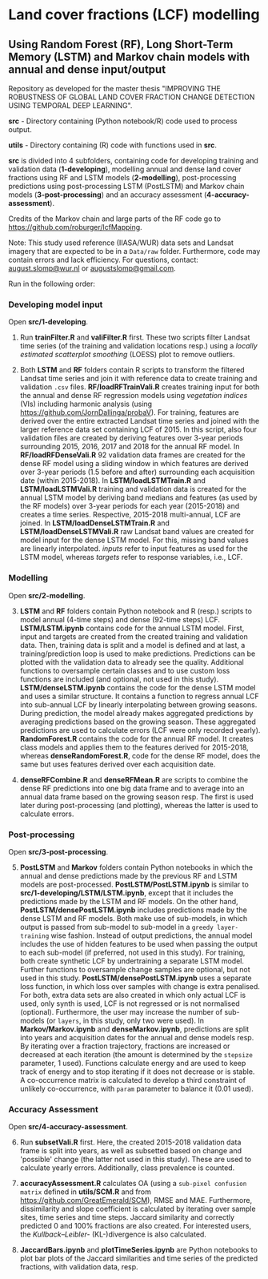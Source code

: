 # Land cover fractions (LCF) modelling 
## Using Random Forest (RF), Long Short-Term Memory (LSTM) and Markov chain models with annual and dense input/output

Repository as developed for the master thesis "IMPROVING THE ROBUSTNESS OF GLOBAL LAND COVER FRACTION CHANGE DETECTION USING TEMPORAL DEEP LEARNING".

**src** - Directory containing (Python notebook/R) code used to process output.

**utils** - Directory containing (R) code with functions used in **src**.

**src** is divided into 4 subfolders, containing code for developing training and validation data (**1-developing**), modelling annual and dense land cover fractions using RF and LSTM models (**2-modelling**), post-processing predictions using post-processing LSTM (PostLSTM) and Markov chain models (**3-post-processing**) and an accuracy assessment (**4-accuracy-assessment**).   

Credits of the Markov chain and large parts of the RF code go to https://github.com/roburger/lcfMapping.  

Note: This study used reference (IIASA/WUR) data sets and Landsat imagery that are expected to be in a ``Data/raw`` folder. Furthermore, code may contain errors and lack efficiency. For questions, contact: august.slomp@wur.nl or augustslomp@gmail.com.

Run in the following order:

### Developing model input

Open **src/1-developing**.

1. Run **trainFilter.R** and **valiFilter.R** first. These two scripts filter Landsat time series (of the training and validation locations resp.) using a *locally estimated scatterplot smoothing* (LOESS) plot to remove outliers.

2. Both **LSTM** and **RF** folders contain R scripts to transform the filtered Landsat time series and join it with reference data to create training and validation ``.csv`` files. **RF/loadRFTrainVali.R** creates training input for both the annual and dense RF regression models using *vegetation indices* (VIs) including harmonic analysis (using https://github.com/JornDallinga/probaV). For training, features are derived over the entire extracted Landsat time series and joined with the larger reference data set containing LCF of 2015. In this script, also four validation files are created by deriving features over 3-year periods surrounding 2015, 2016, 2017 and 2018 for the annual RF model. In **RF/loadRFDenseVali.R** 92 validation data frames are created for the dense RF model using a sliding window in which features are derived over 3-year periods (1.5 before and after) surrounding each acquisition date (within 2015-2018). In **LSTM/loadLSTMTrain.R** and **LSTM/loadLSTMVali.R** training and validation data is created for the annual LSTM model by deriving band medians and features (as used by the RF models) over 3-year periods for each year (2015-2018) and creates a time series. Respective, 2015-2018 multi-annual, LCF are joined. In **LSTM/loadDenseLSTMTrain.R** and **LSTM/loadDenseLSTMVali.R** raw Landsat band values are created for model input for the dense LSTM model. For this, missing band values are linearly interpolated. *inputs* refer to input features as used for the LSTM model, whereas *targets* refer to response variables, i.e., LCF.  

### Modelling

Open **src/2-modelling**.

3. **LSTM** and **RF** folders contain Python notebook and R (resp.) scripts to model annual (4-time steps) and dense (92-time steps) LCF. **LSTM/LSTM.ipynb** contains code for the annual LSTM model. First, input and targets are created from the created training and validation data. Then, training data is split and a model is defined and at last, a training/prediction loop is used to make predictions. Predictions can be plotted with the validation data to already see the quality. Additional functions to oversample certain classes and to use custom loss functions are included (and optional, not used in this study). **LSTM/denseLSTM.ipynb** contains the code for the dense LSTM model and uses a similar structure. It contains a function to regress annual LCF into sub-annual LCF by linearly interpolating between growing seasons. During prediction, the model already makes aggregated predictions by averaging predictions based on the growing season. These aggregated predictions are used to calculate errors (LCF were only recorded yearly). **RandomForest.R** contains the code for the annual RF model. It creates class models and applies them to the features derived for 2015-2018, whereas **denseRandomForest.R**, code for the dense RF model, does the same but uses features derived over each acquisition date. 

4. **denseRFCombine.R** and **denseRFMean.R** are scripts to combine the dense RF predictions into one big data frame and to average into an annual data frame based on the growing season resp. The first is used later during post-processing (and plotting), whereas the latter is used to calculate errors.

### Post-processing

Open **src/3-post-processing**.

5. **PostLSTM** and **Markov** folders contain Python notebooks in which the annual and dense predictions made by the previous RF and LSTM models are post-processed. **PostLSTM/PostLSTM.ipynb** is similar to **src/1-developing/LSTM/LSTM.ipynb**, except that it includes the predictions made by the LSTM and RF models. On the other hand, **PostLSTM/densePostLSTM.ipynb** includes predictions made by the dense LSTM and RF models. Both make use of sub-models, in which output is passed from sub-model to sub-model in a `greedy layer-training` wise fashion. Instead of output predictions, the annual model includes the use of hidden features to be used when passing the output to each sub-model (if preferred, not used in this study). For training, both create synthetic LCF by undertraining a separate LSTM model. Further functions to oversample change samples are optional, but not used in this study. **PostLSTM/densePostLSTM.ipynb** uses a separate loss function, in which loss over samples with change is extra penalised. For both, extra data sets are also created in which only actual LCF is used, only synth is used, LCF is not regressed or is not normalised (optional). Furthermore, the user may increase the number of sub-models (or `layers`, in this study, only two were used). In **Markov/Markov.ipynb** and **denseMarkov.ipynb**, predictions are split into years and acquisition dates for the annual and dense models resp. By iterating over a fraction trajectory, fractions are increased or decreased at each iteration (the amount is determined by the `stepsize` parameter, 1 used). Functions calculate energy and are used to keep track of energy and to stop iterating if it does not decrease or is stable. A co-occurrence matrix is calculated to develop a third constraint of unlikely co-occurrence, with `param` parameter to balance it (0.01 used).

### Accuracy Assessment

Open **src/4-accuracy-assessment**.

6. Run **subsetVali.R** first. Here, the created 2015-2018 validation data frame is split into years, as well as subsetted based on change and 'possible' change (the latter not used in this study). These are used to calculate yearly errors. Additionally, class prevalence is counted.

7. **accuracyAssessment.R** calculates OA (using a `sub-pixel confusion matrix` defined in **utils/SCM.R** and from https://github.com/GreatEmerald/SCM), RMSE and MAE. Furthermore, dissimilarity and slope coefficient is calculated by iterating over sample sites, time series and time steps. Jaccard similarity and correctly predicted 0 and 100% fractions are also created. For interested users, the *Kullback–Leibler-* (KL-)divergence is also calculated. 

8. **JaccardBars.ipynb** and **plotTimeSeries.ipynb** are Python notebooks to plot bar plots of the Jaccard similarities and time series of the predicted fractions, with validation data, resp.
